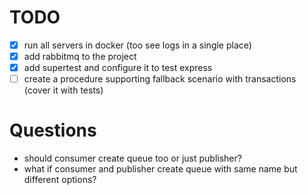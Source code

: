 # TODO

- [x] run all servers in docker (too see logs in a single place)
- [x] add rabbitmq to the project
- [x] add supertest and configure it to test express
- [ ] create a procedure supporting fallback scenario with transactions (cover it with tests)

# Questions

- should consumer create queue too or just publisher?
- what if consumer and publisher create queue with same name but different options?

